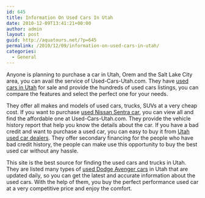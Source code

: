 ```yaml
---
id: 645
title: Information On Used Cars In Utah
date: 2010-12-09T13:41:21+00:00
author: admin
layout: post
guid: http://aquatours.net/?p=645
permalink: /2010/12/09/information-on-used-cars-in-utah/
categories:
  - General
---
```

Anyone is planning to purchase a car in Utah, Orem and the Salt Lake City area, you can avail the service of Used-Cars-Utah.com. They have [used cars in Utah](http://www.used-cars-utah.com) for sale and provide the hundreds of used cars listings, you can compare the features and select the perfect one for your needs.

They offer all makes and models of used cars, trucks, SUVs at a very cheap cost. If you want to purchase [used Nissan Sentra car](http://www.used-cars-utah.com/2003-nissan-sentra.html), you can view all and find the affordable one at Used-Cars-Utah.com. They provide the vehicle history report that help you know the details about the car. If you have a bad credit and want to purchase a used car, you can easy to buy it from [Utah used car dealers](http://www.used-cars-utah.com). They offer secondary financing for the people who have bad credit history, the people can make use this opportunity to buy the best used car without any hassle. 

This site is the best source for finding the used cars and trucks in Utah. They are listed many types of [used Dodge Avenger cars](http://www.used-cars-utah.com/pre-owned/dodge/avenger) in Utah that are updated daily, so you can get the latest and accurate information about the used cars. With the help of them, you buy the perfect performance used car at a very competitive price and enjoy the comfort.
